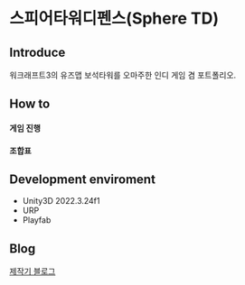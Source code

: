 # 스피어타워디펜스(Sphere TD)
## Introduce
워크래프트3의 유즈맵 보석타워를 오마주한 인디 게임 겸 포트폴리오.
## How to
#### 게임 진행
#### 조합표
## Development enviroment
* Unity3D 2022.3.24f1
* URP
* Playfab
## Blog
[제작기 블로그](https://velog.io/@dev_daejin/series/Unity3D-Portfolio-%EC%A0%9C%EC%9E%91-%EB%85%B8%ED%8A%B8)
